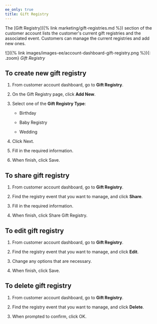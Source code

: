 ```yaml
---
ee_only: true
title: Gift Registry
---
```


The [Gift Registry]({% link marketing/gift-registries.md %}) section of the customer account lists the customer's current gift registries and the associated event.  Customers can manage the current registries and add new ones.

![]({% link images/images-ee/account-dashboard-gift-registry.png %}){: .zoom}
_Gift Registry_

## To create new gift registry

1. From customer account dashboard, go to **Gift Registry**.

1. On the Gift Registry page, click **Add New**.

1. Select one of the **Gift Registry Type**:

   - Birthday

   - Baby Registry

   - Wedding

1. Click <span class="btn">Next</span>.

1. Fill in the required information.

1. When finish, click <span class="btn">Save</span>.

## To share gift registry

1. From customer account dashboard, go to **Gift Registry**.

1. Find the registry event that you want to manage, and click **Share**.

1. Fill in the required information.

1. When finish, click <span class="btn">Share Gift Registry</span>.

## To edit gift registry

1. From customer account dashboard, go to **Gift Registry**.

1. Find the registry event that you want to manage, and click **Edit**.

1. Change any options that are necessary.

1. When finish, click <span class="btn">Save</span>.

## To delete gift registry

1. From customer account dashboard, go to **Gift Registry**.

1. Find the registry event that you want to manage, and click **Delete**.

1. When prompted to confirm, click <span class="btn">OK</span>.